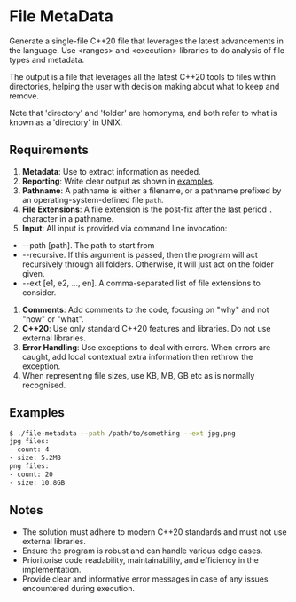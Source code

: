 # File MetaData

Generate a single-file C++20 file that leverages the latest advancements in the language. Use \<ranges\> and \<execution\> libraries to do analysis of file types and metadata. 

The output is a file that leverages all the latest C++20 tools to files within directories, helping the user with decision making about what to keep and remove.

Note that 'directory' and 'folder' are homonyms, and both refer to what is known as a 'directory' in UNIX.

## Requirements

1. **Metadata**: Use <filesystem> to extract information as needed.
1. **Reporting**: Write clear output as shown in [examples](#Example).
1. **Pathname**: A pathname is either a filename, or a pathname prefixed by an operating-system-defined file `path`.
1. **File Extensions**: A file extension is the post-fix after the last period `.` character in a pathname.
1. **Input**: All input is provided via command line invocation:
 * --path [path]. The path to start from
 * --recursive. If this argument is passed, then the program will act recursively through all folders. Otherwise, it will just act on the folder given.
 * --ext [e1, e2, ..., en]. A comma-separated list of file extensions to consider.
1. **Comments**: Add comments to the code, focusing on "why" and not "how" or "what".
1. **C++20**: Use only standard C++20 features and libraries. Do not use external libraries.
1. **Error Handling**: Use exceptions to deal with errors. When errors are caught, add local contextual extra information then rethrow the exception.
1. When representing file sizes, use KB, MB, GB etc as is normally recognised.

## Examples

```bash
$ ./file-metadata --path /path/to/something --ext jpg,png
jpg files:
- count: 4
- size: 5.2MB
png files:
- count: 20
- size: 10.8GB
```

## Notes

* The solution must adhere to modern C++20 standards and must not use external libraries.
* Ensure the program is robust and can handle various edge cases.
* Prioritorise code readability, maintainability, and efficiency in the implementation.
* Provide clear and informative error messages in case of any issues encountered during execution.





